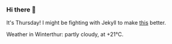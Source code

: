 ### Hi there :wave:

It's Thursday! I might be fighting with Jekyll to make [this](https://swissclubto.github.io) better.

Weather in Winterthur: partly cloudy, at +21°C.
